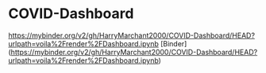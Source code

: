 # COVID-Dashboard
https://mybinder.org/v2/gh/HarryMarchant2000/COVID-Dashboard/HEAD?urlpath=voila%2Frender%2FDashboard.ipynb
[Binder] (https://mybinder.org/v2/gh/HarryMarchant2000/COVID-Dashboard/HEAD?urlpath=voila%2Frender%2FDashboard.ipynb)
